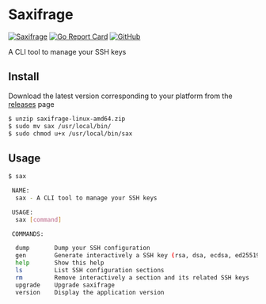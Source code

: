 # Saxifrage

[![Saxifrage](https://github.com/mickaelvieira/saxifrage/workflows/Saxifrage/badge.svg)](https://github.com/mickaelvieira/saxifrage/actions) [![Go Report Card](https://goreportcard.com/badge/github.com/mickaelvieira/saxifrage)](https://goreportcard.com/report/github.com/mickaelvieira/saxifrage) [![GitHub](https://img.shields.io/github/license/mickaelvieira/saxifrage)](https://github.com/mickaelvieira/saxifrage/blob/master/LICENSE.md)

A CLI tool to manage your SSH keys

## Install

Download the latest version corresponding to your platform from the [releases](https://github.com/mickaelvieira/saxifrage/releases) page

```sh
$ unzip saxifrage-linux-amd64.zip
$ sudo mv sax /usr/local/bin/
$ sudo chmod u+x /usr/local/bin/sax
```

## Usage

```sh
$ sax

 NAME:
  sax - A CLI tool to manage your SSH keys

 USAGE:
  sax [command]

 COMMANDS:

  dump       Dump your SSH configuration
  gen        Generate interactively a SSH key (rsa, dsa, ecdsa, ed25519)
  help       Show this help
  ls         List SSH configuration sections
  rm         Remove interactively a section and its related SSH keys
  upgrade    Upgrade saxifrage
  version    Display the application version
```
